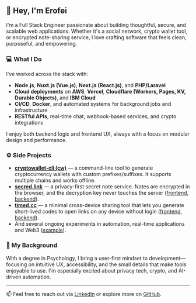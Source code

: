 ## 👋 Hey, I'm Erofei

I'm a Full Stack Engineer passionate about building thoughtful, secure, and scalable web applications. Whether it's a social network, crypto wallet tool, or encrypted note-sharing service, I love crafting software that feels clean, purposeful, and empowering.

### 💻 What I Do

I’ve worked across the stack with:
- **Node.js**, **Nuxt.js (Vue.js)**, **Next.js (React.js)**, and **PHP/Laravel**
- **Cloud deployments** on **AWS**, **Vercel**, **Cloudflare (Workers, Pages, KV, Durable Objects)**, and **IBM Cloud**
- **CI/CD**, **Docker**, and automated systems for background jobs and infrastructure
- **RESTful APIs**, real-time chat, webhook-based services, and crypto integrations

I enjoy both backend logic and frontend UX, always with a focus on modular design and performance.

### ⚙️ Side Projects

- [**cryptowallet-cli (cw)**](https://github.com/yerofey/cryptowallet-cli) — a command-line tool to generate cryptocurrency wallets with custom prefixes/suffixes. It supports multiple chains and works offline.
- [**secred.link**](https://secred.link) — a privacy-first secret note service. Notes are encrypted in the browser, and the decryption key never touches the server ([frontend](https://github.com/yerofey/secred.link), [backend](https://github.com/yerofey/api.secred.link)).
- [**timed.cc**](https://timed.cc) — a minimal cross-device sharing tool that lets you generate short-lived codes to open links on any device without login ([frontend](https://github.com/yerofey/timed.cc), [backend](https://github.com/yerofey/api.timed.cc)).
- And several ongoing experiments in automation, real-time applications and Web3 ([example](https://dev-web3.secred.link)).

### 🧠 My Background

With a degree in Psychology, I bring a user-first mindset to development—focusing on intuitive UX, accessibility, and the small details that make tools enjoyable to use. I'm especially excited about privacy tech, crypto, and AI-driven automation.

---

📫 Feel free to reach out via [LinkedIn](https://www.linkedin.com/in/yerofey) or explore more on [GitHub](https://github.com/yerofey).
